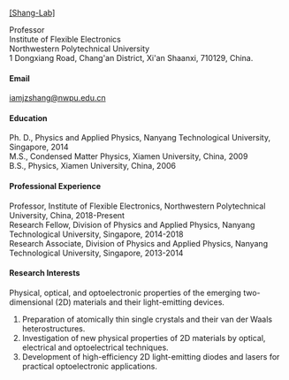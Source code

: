 

[[Shang-Lab]](https://github.com/Shang-Lab)

Professor\
Institute of Flexible Electronics\
Northwestern Polytechnical University\
1 Dongxiang Road, Chang'an District, Xi'an Shaanxi, 710129, China.

#### Email
iamjzshang@nwpu.edu.cn

#### Education
Ph. D., Physics and Applied Physics, Nanyang Technological University, Singapore, 2014\
M.S., Condensed Matter Physics, Xiamen University, China, 2009\
B.S., Physics, Xiamen University, China, 2006

#### Professional Experience
Professor, Institute of Flexible Electronics, Northwestern Polytechnical University, China, 2018-Present\
Research Fellow, Division of Physics and Applied Physics, Nanyang Technological University, Singapore, 2014-2018\
Research Associate, Division of Physics and Applied Physics, Nanyang Technological University, Singapore, 2013-2014

#### Research Interests
Physical, optical, and optoelectronic properties of the emerging two-dimensional (2D) materials and their light-emitting devices.
1. Preparation of atomically thin single crystals and their van der Waals heterostructures. 
2. Investigation of new physical properties of 2D materials by optical, electrical and optoelectrical techniques. 
3. Development of high-efficiency 2D light-emitting diodes and lasers for practical optoelectronic applications.


